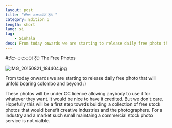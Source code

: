 ```yaml
---
layout: post
title: "නිකං පොටෝ දීම "
category: Edition 1
length: short
lang: si
tag: 
    - Sinhala
desc: From today onwards we are starting to release daily free photo that will unfold boaring colombo and beyond :) 
---
```




#නිකං පොටෝ දීම The Free Photos 

![IMG_20150821_184404.jpg](https://raw.githubusercontent.com/mooniak/colombore/gh-pages/_posts/IMG_20150821_184404.jpg)

From today onwards we are starting to release daily free photo that will unfold boaring colombo and beyond :) 


These photos will be under CC licence allowing anybody to use it for whatever they want. It would be nice to have it credited. But we don't care. Hopefully this will be a first step towrds building a collection of free stock photos that would benefit creative industries and the photographers. For a industry and a market such small maintaing a commercial stock photo service is not vialble.
